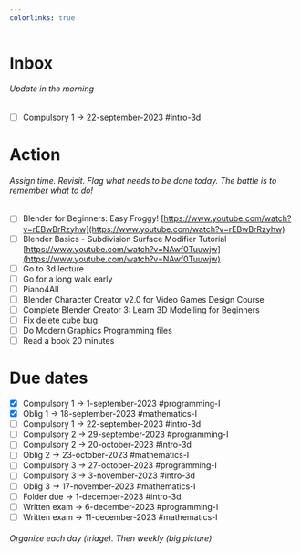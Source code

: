 ```yaml
---
colorlinks: true
---
```


# Inbox
###### Update in the morning

* [ ] Compulsory 1 -> 22-september-2023 #intro-3d

# Action
###### Assign time. Revisit. Flag what needs to be done today. The battle is to remember what to do!

* [ ] Blender for Beginners: Easy Froggy! [https://www.youtube.com/watch?v=rEBwBrRzyhw](https://www.youtube.com/watch?v=rEBwBrRzyhw)
* [ ] Blender Basics - Subdivision Surface Modifier Tutorial [https://www.youtube.com/watch?v=NAwf0Tuuwjw](https://www.youtube.com/watch?v=NAwf0Tuuwjw)
* [ ] Go to 3d lecture
* [ ] Go for a long walk early
* [ ] Piano4All
* [ ] Blender Character Creator v2.0 for Video Games Design Course
* [ ] Complete Blender Creator 3: Learn 3D Modelling for Beginners
* [ ] Fix delete cube bug
* [ ] Do Modern Graphics Programming files
* [ ] Read a book 20 minutes

# Due dates

* [x] Compulsory 1 -> 1-september-2023  #programming-I 
* [x] Oblig 1      -> 18-september-2023 #mathematics-I
* [ ] Compulsory 1 -> 22-september-2023 #intro-3d
* [ ] Compulsory 2 -> 29-september-2023 #programming-I
* [ ] Compulsory 2 -> 20-october-2023   #intro-3d
* [ ] Oblig 2      -> 23-october-2023   #mathematics-I
* [ ] Compulsory 3 -> 27-october-2023   #programming-I
* [ ] Compulsory 3 -> 3-november-2023   #intro-3d
* [ ] Oblig 3      -> 17-november-2023  #mathematics-I
* [ ] Folder due   -> 1-december-2023   #intro-3d
* [ ] Written exam -> 6-december-2023   #programming-I
* [ ] Written exam -> 11-december-2023  #mathematics-I

###### Organize each day (triage). Then weekly (big picture)

